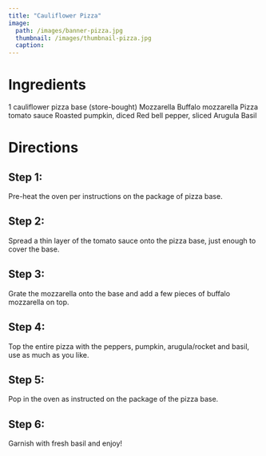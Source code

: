 ```yaml
---
title: "Cauliflower Pizza"
image:
  path: /images/banner-pizza.jpg
  thumbnail: /images/thumbnail-pizza.jpg
  caption: 
---
```

# Ingredients
1 cauliflower pizza base (store-bought)
Mozzarella
Buffalo mozzarella
Pizza tomato sauce
Roasted pumpkin, diced
Red bell pepper, sliced
Arugula
Basil

# Directions
## Step 1:
Pre-heat the oven per instructions on the package of pizza base.
## Step 2: 
Spread a thin layer of the tomato sauce onto the pizza base, just enough to cover the base.
## Step 3:
Grate the mozzarella onto the base and add a few pieces of buffalo mozzarella on top.
## Step 4:
Top the entire pizza with the peppers, pumpkin, arugula/rocket and basil, use as much as you like.
## Step 5:
Pop in the oven as instructed on the package of the pizza base.
## Step 6: 
Garnish with fresh basil and enjoy!
